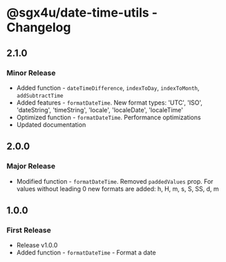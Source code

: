 # @sgx4u/date-time-utils - Changelog

## 2.1.0

### Minor Release

-   Added function - `dateTimeDifference`, `indexToDay`, `indexToMonth`, `addSubtractTime`
-   Added features - `formatDateTime`. New format types: 'UTC', 'ISO', 'dateString', 'timeString', 'locale', 'localeDate', 'localeTime'
-   Optimized function - `formatDateTime`. Performance optimizations
-   Updated documentation

## 2.0.0

### Major Release

-   Modified function - `formatDateTime`. Removed `paddedValues` prop. For values without leading 0 new formats are added: h, H, m, s, S, SS, d, m

## 1.0.0

### First Release

-   Release v1.0.0
-   Added function - `formatDateTime` - Format a date
